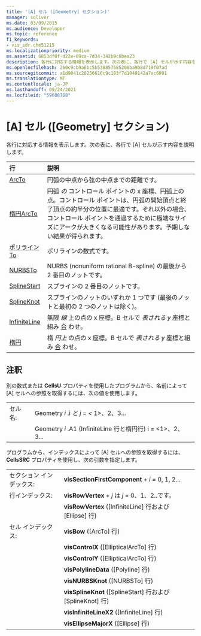 ```yaml
---
title: '[A] セル ([Geometry] セクション)'
manager: soliver
ms.date: 03/09/2015
ms.audience: Developer
ms.topic: reference
f1_keywords:
- vis_sdr.chm51215
ms.localizationpriority: medium
ms.assetid: 6853df0f-d22e-89ca-7d34-342b9c0bea23
description: 各行に対応する情報を表示します。次の表に、各行で [A] セルが示す内容を説明します。
ms.openlocfilehash: 260c9cb9a6bc5b538857585208ba9b8d719f07ad
ms.sourcegitcommit: a1d9041c20256616c9c183f7d1049142a7ac6991
ms.translationtype: MT
ms.contentlocale: ja-JP
ms.lasthandoff: 09/24/2021
ms.locfileid: "59608768"
---
```

# <a name="a-cell-geometry-section"></a>[A] セル ([Geometry] セクション)

各行に対応する情報を表示します。次の表に、各行で [A] セルが示す内容を説明します。
  
|行|説明|
|:-----|:-----|
|[ArcTo](arcto-row-geometry-section.md) <br/> | 円弧の中点から弦の中点までの距離です。  <br/> |
|[楕円ArcTo](ellipticalarcto-row-geometry-section.md) <br/> | 円弧  *の*  コントロール ポイントの x 座標、円弧上の点。コントロール ポイントは、円弧の開始頂点と終了頂点の約半分の位置に最適です。それ以外の場合、コントロール ポイントを通過するために極端なサイズにアークが大きくなる可能性があります。予期しない結果が得られます。  <br/> |
|[ポリラインTo](polylineto-row-geometry-section.md) <br/> | ポリラインの数式です。  <br/> |
|[NURBSTo](nurbsto-row-geometry-section.md) <br/> | NURBS (nonuniform rational B-spline) の最後から 2 番目のノットです。  <br/> |
|[SplineStart](splinestart-row-geometry-section.md) <br/> | スプラインの 2 番目のノットです。  <br/> |
|[SplineKnot](splineknot-row-geometry-section.md) <br/> | スプラインのノットのいずれか 1 つです (最後のノットと最初の 2 つのノットは除く)。  <br/> |
|[InfiniteLine](infiniteline-row-geometry-section.md) <br/> | 無限  *線*  上の点の x 座標。B セルで  *表される y*  座標と組み [合](b-cell-geometry-section.md) わせ。  <br/> |
|[楕円](ellipse-row-geometry-section.md) <br/> | 楕  *円上*  の点の x 座標。B セルで  *表される y*  座標と組み [合](b-cell-geometry-section.md) わせ。  <br/> |
   
## <a name="remarks"></a>注釈

別の数式または **CellsU** プロパティを使用したプログラムから、名前によって [A] セルへの参照を取得するには、次の値を使用します。 
  
|||
|:-----|:-----|
| セル名:  <br/> | Geometry  *i*  .i  *と*            *j*  =  *<*  1>、2、3...  <br/> |
|| Geometry  *i*  .A1 (InfiniteLine 行と楕円行) i  *=*  <1>、2、3...  <br/> |
   
プログラムから、インデックスによって [A] セルへの参照を取得するには、**CellsSRC** プロパティを使用し、次の引数を指定します。 
  
|||
|:-----|:-----|
| セクション インデックス:  <br/> |**visSectionFirstComponent**  +  *i* *=* 0, 1, 2...  <br/> |
| 行インデックス:  <br/> |**visRowVertex**  +  *j* は *j* = 0、1、2..です。  <br/> |
||**visRowVertex** ([InfiniteLine] 行および [Ellipse] 行)  <br/> |
| セル インデックス:  <br/> |**visBow** ([ArcTo] 行)  <br/> |
||**visControlX** ([EllipticalArcTo] 行)  <br/> |
||**visControlY** ([EllipticalArcTo] 行)  <br/> |
||**visPolylineData** ([Polyline] 行)  <br/> |
||**visNURBSKnot** ([NURBSTo] 行)  <br/> |
||**visSplineKnot** ([SplineStart] 行および [SplineKnot] 行)  <br/> |
||**visInfiniteLineX2** ([InfiniteLine] 行)  <br/> |
||**visEllipseMajorX** ([Ellipse] 行)  <br/> |
   

